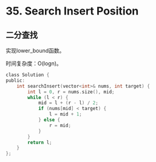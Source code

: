# 35. Search Insert Position

## 二分查找

实现lower_bound函数。

时间复杂度：O(logn)。

```c
class Solution {
public:
    int searchInsert(vector<int>& nums, int target) {
        int l = 0, r = nums.size(), mid;
        while (l < r) {
            mid = l + (r - l) / 2;
            if (nums[mid] < target) {
                l = mid + 1;
            } else {
                r = mid;
            }
        }
        return l;
    }
};
```